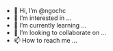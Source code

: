- 👋 Hi, I’m @ngochc
- 👀 I’m interested in ...
- 🌱 I’m currently learning ...
- 💞️ I’m looking to collaborate on ...
- 📫 How to reach me ...

<!---
ngochc/ngochc is a ✨ special ✨ repository because its `README.md` (this file) appears on your GitHub profile.
You can click the Preview link to take a look at your changes.
--->
